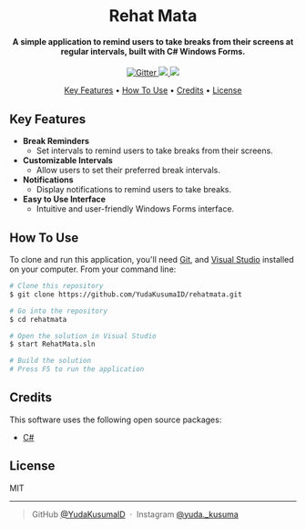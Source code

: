 <h1 align="center">
  Rehat Mata
</h1>

<h4 align="center">A simple application to remind users to take breaks from their screens at regular intervals, built with C# Windows Forms.</h4>

<p align="center">
  <a href="https://dotnet.microsoft.com/en-us/languages/csharp">
    <img src="https://img.shields.io/badge/c%23-%23239120.svg?style=for-the-badge&logo=csharp&logoColor=white" alt="Gitter">
  </a>
  <a href="https://visualstudio.microsoft.com/">
      <img src="https://img.shields.io/badge/Visual%20Studio-5C2D91.svg?style=for-the-badge&logo=visual-studio&logoColor=white">
  </a>
  <a href="https://www.instagram.com/yuda._kusuma/">
    <img src="https://img.shields.io/badge/Instagram-%23E4405F.svg?style=for-the-badge&logo=Instagram&logoColor=white">
  </a>
</p>

<p align="center">
  <a href="#key-features">Key Features</a> •
  <a href="#how-to-use">How To Use</a> •
  <a href="#credits">Credits</a> •
  <a href="#license">License</a>
</p>

## Key Features

* **Break Reminders**
  - Set intervals to remind users to take breaks from their screens.
* **Customizable Intervals**
  - Allow users to set their preferred break intervals.
* **Notifications**
  - Display notifications to remind users to take breaks.
* **Easy to Use Interface**
  - Intuitive and user-friendly Windows Forms interface.

## How To Use

To clone and run this application, you'll need [Git](https://git-scm.com), and [Visual Studio](https://visualstudio.microsoft.com/) installed on your computer. From your command line:

```bash
# Clone this repository
$ git clone https://github.com/YudaKusumaID/rehatmata.git

# Go into the repository
$ cd rehatmata

# Open the solution in Visual Studio
$ start RehatMata.sln

# Build the solution
# Press F5 to run the application
```
## Credits
This software uses the following open source packages:

- [C#](https://dotnet.microsoft.com/en-us/languages/csharp)

## License
MIT

---

> GitHub [@YudaKusumaID](https://github.com/YudaKusumaID) &nbsp;&middot;&nbsp;
> Instagram [@yuda._kusuma](https://instagram.com/yuda._kusuma)
